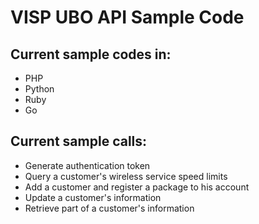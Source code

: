 
VISP UBO API Sample Code
========================

Current sample codes in:
--------

 - PHP
 - Python
 - Ruby
 - Go

Current sample calls:
--------

- Generate authentication token
- Query a customer's wireless service speed limits
- Add a customer and register a package to his account
- Update a customer's information
- Retrieve part of a customer's information
